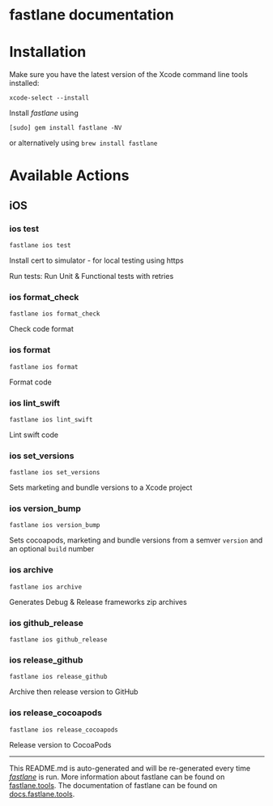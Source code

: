 fastlane documentation
================
# Installation

Make sure you have the latest version of the Xcode command line tools installed:

```
xcode-select --install
```

Install _fastlane_ using
```
[sudo] gem install fastlane -NV
```
or alternatively using `brew install fastlane`

# Available Actions
## iOS
### ios test
```
fastlane ios test
```
Install cert to simulator - for local testing using https

Run tests: Run Unit & Functional tests with retries
### ios format_check
```
fastlane ios format_check
```
Check code format
### ios format
```
fastlane ios format
```
Format code
### ios lint_swift
```
fastlane ios lint_swift
```
Lint swift code
### ios set_versions
```
fastlane ios set_versions
```
Sets marketing and bundle versions to a Xcode project
### ios version_bump
```
fastlane ios version_bump
```
Sets cocoapods, marketing and bundle versions from a semver `version` and an optional `build` number
### ios archive
```
fastlane ios archive
```
Generates Debug & Release frameworks zip archives
### ios github_release
```
fastlane ios github_release
```

### ios release_github
```
fastlane ios release_github
```
Archive then release version to GitHub
### ios release_cocoapods
```
fastlane ios release_cocoapods
```
Release version to CocoaPods

----

This README.md is auto-generated and will be re-generated every time [_fastlane_](https://fastlane.tools) is run.
More information about fastlane can be found on [fastlane.tools](https://fastlane.tools).
The documentation of fastlane can be found on [docs.fastlane.tools](https://docs.fastlane.tools).
